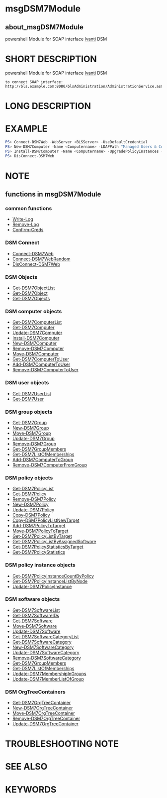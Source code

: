 ﻿# msgDSM7Module

## about_msgDSM7Module

powershell Module for SOAP interface [Ivanti](https://www.ivanti.com) DSM

# SHORT DESCRIPTION

powershell Module for SOAP interface [Ivanti](https://www.ivanti.com) DSM
```text
to connect SOAP interface:
http://bls.example.com:8080/blsAdministration/AdministrationService.asmx
```

# LONG DESCRIPTION

# EXAMPLE

```powershell
PS> Connect-DSM7Web -WebServer <BLSServer> -UseDefaultCredential
PS> New-DSM7Computer -Name <Computername> -LDAPPath "Managed Users & Computers/OU1/OU2" -InitialMACAddress "0123456789Ac" -Values @("Computer.ComputerType=Server:String","Description=Test123","CustomInventory.Patchlink=1")
PS> Install-DSM7Computer -Name <Computername> -UpgradePolicyInstances -RecalculateInstallationOrder -UpdatePolicyInstancesActive
PS> DisConnect-DSM7Web
```

# NOTE

## functions in msgDSM7Module

### common functions

* [Write-Log](Write-Log.md)
* [Remove-Log](Remove-Log.md)
* [Confirm-Creds](Confirm-Creds.md)

### DSM Connect

* [Connect-DSM7Web](Connect-DSM7Web.md)
* [Connect-DSM7WebRandom](Connect-DSM7WebRandom.md)
* [DisConnect-DSM7Web](DisConnect-DSM7Web.md)

### DSM Objects

* [Get-DSM7ObjectList](Get-DSM7ObjectList.md)
* [Get-DSM7Object](Get-DSM7Object.md)
* [Get-DSM7Objects](Get-DSM7Objects.md)

### DSM computer objects

* [Get-DSM7ComputerList](Get-DSM7ComputerList.md)
* [Get-DSM7Computer](Get-DSM7Computer.md)
* [Update-DSM7Computer](Update-DSM7Computer.md)
* [Install-DSM7Computer](Install-DSM7Computer.md)
* [New-DSM7Computer](New-DSM7Computer.md)
* [Remove-DSM7Computer](Remove-DSM7Computer.md)
* [Move-DSM7Computer](Move-DSM7Computer.md)
* [Get-DSM7ComputerToUser](Get-DSM7ComputerToUser.md)
* [Add-DSM7ComputerToUser](Add-DSM7ComputerToUser.md)
* [Remove-DSM7ComputerToUser](Remove-DSM7ComputerToUser.md)

### DSM user objects

* [Get-DSM7UserList](Get-DSM7UserList)
* [Get-DSM7User](Get-DSM7User.md)

### DSM group objects

* [Get-DSM7Group](Get-DSM7Group.md)
* [New-DSM7Group](New-DSM7Group.md)
* [Move-DSM7Group](Move-DSM7Group.md)
* [Update-DSM7Group](Update-DSM7Group.md)
* [Remove-DSM7Group](Remove-DSM7Group.md)
* [Get-DSM7GroupMembers](Get-DSM7GroupMembers.md)
* [Get-DSM7ListOfMemberships](Get-DSM7ListOfMemberships.md)
* [Add-DSM7ComputerToGroup](Add-DSM7ComputerToGroup.md)
* [Remove-DSM7ComputerFromGroup](Remove-DSM7ComputerFromGroup.md) 

### DSM policy objects

* [Get-DSM7PolicyList](Get-DSM7PolicyList.md)
* [Get-DSM7Policy](Get-DSM7Policy.md)
* [Remove-DSM7Policy](Remove-DSM7Policy.md)
* [New-DSM7Policy](New-DSM7Policy.md)
* [Update-DSM7Policy](Update-DSM7Policy.md)
* [Copy-DSM7Policy](Copy-DSM7Policy.md)
* [Copy-DSM7PolicyListNewTarget](Copy-DSM7PolicyListNewTarget.md)
* [Add-DSM7PolicyToTarget](Add-DSM7PolicyToTarget.md)
* [Move-DSM7PolicyToTarget](Move-DSM7PolicyToTarget.md)
* [Get-DSM7PolicyListByTarget](Get-DSM7PolicyListByTarget.md)
* [Get-DSM7PolicyListByAssignedSoftware](Get-DSM7PolicyListByAssignedSoftware.md)
* [Get-DSM7PolicyStatisticsByTarget](Get-DSM7PolicyStatisticsByTarget.md)
* [Get-DSM7PolicyStatistics](Get-DSM7PolicyStatistics.md)

### DSM policy instance objects

* [Get-DSM7PolicyInstanceCountByPolicy](Get-DSM7PolicyInstanceCountByPolicy.md)
* [Get-DSM7PolicyInstanceListByNode](Get-DSM7PolicyInstanceListByNode.md)
* [Update-DSM7PolicyInstance](Update-DSM7PolicyInstance.md)

### DSM software objects

* [Get-DSM7SoftwareList](Get-DSM7SoftwareList.md)
* [Get-DSM7SoftwareIDs](Get-DSM7SoftwareIDs.md)
* [Get-DSM7Software](Get-DSM7Software.md)
* [Move-DSM7Software](Move-DSM7Software.md)
* [Update-DSM7Software](Update-DSM7Software.md)
* [Get-DSM7SoftwareCategoryList](Get-DSM7SoftwareCategoryList.md)
* [Get-DSM7SoftwareCategory](Get-DSM7SoftwareCategory.md)
* [New-DSM7SoftwareCategory](New-DSM7SoftwareCategory.md)
* [Update-DSM7SoftwareCategory](Update-DSM7SoftwareCategory.md)
* [Remove-DSM7SoftwareCategory](Remove-DSM7SoftwareCategory.md)
* [Get-DSM7GroupMembers](Get-DSM7GroupMembers.md)
* [Get-DSM7ListOfMemberships](Get-DSM7ListOfMemberships.md)
* [Update-DSM7MembershipInGroups](Update-DSM7MembershipInGroups.md)
* [Update-DSM7MemberListOfGroup](Update-DSM7MemberListOfGroup.md)

### DSM OrgTreeContainers

* [Get-DSM7OrgTreeContainer](Get-DSM7OrgTreeContainer.md)
* [New-DSM7OrgTreeContainer](New-DSM7OrgTreeContainer.md)
* [Move-DSM7OrgTreeContainer](Move-DSM7OrgTreeContainer.md)
* [Remove-DSM7OrgTreeContainer](Remove-DSM7OrgTreeContainer.md)
* [Update-DSM7OrgTreeContainer](Update-DSM7OrgTreeContainer.md)

# TROUBLESHOOTING NOTE

# SEE ALSO

# KEYWORDS

